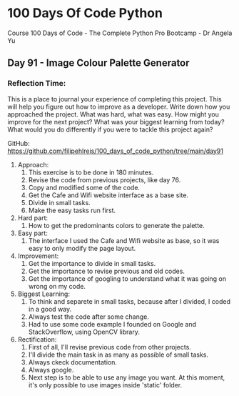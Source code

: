 # 100 Days Of Code Python
Course 100 Days of Code - The Complete Python Pro Bootcamp - Dr Angela Yu

## Day 91 - Image Colour Palette Generator

### **Reflection Time:**
This is a place to journal your experience of completing this project. This will help you figure out how to improve as a developer.
Write down how you approached the project. What was hard, what was easy. How might you improve for the next project? What was your biggest learning from today? What would you do differently if you were to tackle this project again?

GitHub: https://github.com/filipehlreis/100_days_of_code_python/tree/main/day91

1. Approach:
	1. This exercise is to be done in 180 minutes.
	2. Revise the code from previous projects, like day 76.
	3. Copy and modified some of the code.
	4. Get the Cafe and Wifi website interface as a base site.
    5. Divide in small tasks.
	6. Make the easy tasks run first.
2. Hard part:
	1. How to get the predominants colors to generate the palette.
3. Easy part:
    1. The interface I used the Cafe and Wifi website as base, so it was easy to only modify the page layout.
4. Improvement:
    1. Get the importance to divide in small tasks.
    2. Get the importance to revise previous and old codes.
    3. Get the importance of googling to understand what it was going on wrong on my code.
5.  Biggest Learning:
    1. To think and separete in small tasks, because after I divided, I coded in a good way.
    2. Always test the code after some change.
    3. Had to use some code example I founded on Google and StackOverflow, using OpenCV library.
6.  Rectification:
    1. First of all, I'll revise previous code from other projects.
    2. I'll divide the main task in as many as possible of small tasks.
    3. Always ckeck documentation.
    4. Always google.
    5. Next step is to be able to use any image you want. At this moment, it's only possible to use images inside 'static' folder.
